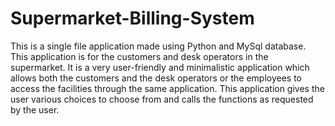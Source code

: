 # Supermarket-Billing-System
This is a single file application made using Python and MySql database. This application is for the customers and desk operators in the supermarket. It is a very user-friendly and minimalistic application which allows both the customers and the desk operators or the employees to access the facilities through the same application. This application gives the user various choices to choose from and calls the functions as requested by the user.

